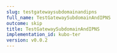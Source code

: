 ```yaml
---
slug: testgatewaysubdomainandipns
full_name: TestGatewaySubdomainAndIPNS
outcome: skip
title: TestGatewaySubdomainAndIPNS
implementation_id: kubo-ter
version: v0.0.2
---
```


